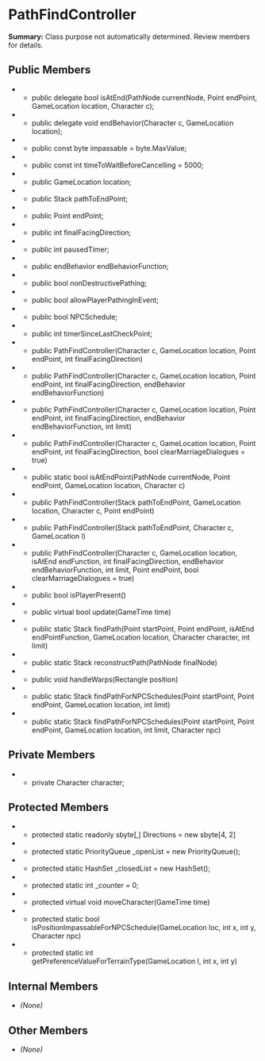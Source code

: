 # PathFindController

**Summary:** Class purpose not automatically determined. Review members for details.

## Public Members
- - public delegate bool isAtEnd(PathNode currentNode, Point endPoint, GameLocation location, Character c);
- - public delegate void endBehavior(Character c, GameLocation location);
- - public const byte impassable = byte.MaxValue;
- - public const int timeToWaitBeforeCancelling = 5000;
- - public GameLocation location;
- - public Stack<Point> pathToEndPoint;
- - public Point endPoint;
- - public int finalFacingDirection;
- - public int pausedTimer;
- - public endBehavior endBehaviorFunction;
- - public bool nonDestructivePathing;
- - public bool allowPlayerPathingInEvent;
- - public bool NPCSchedule;
- - public int timerSinceLastCheckPoint;
- - public PathFindController(Character c, GameLocation location, Point endPoint, int finalFacingDirection)
- - public PathFindController(Character c, GameLocation location, Point endPoint, int finalFacingDirection, endBehavior endBehaviorFunction)
- - public PathFindController(Character c, GameLocation location, Point endPoint, int finalFacingDirection, endBehavior endBehaviorFunction, int limit)
- - public PathFindController(Character c, GameLocation location, Point endPoint, int finalFacingDirection, bool clearMarriageDialogues = true)
- - public static bool isAtEndPoint(PathNode currentNode, Point endPoint, GameLocation location, Character c)
- - public PathFindController(Stack<Point> pathToEndPoint, GameLocation location, Character c, Point endPoint)
- - public PathFindController(Stack<Point> pathToEndPoint, Character c, GameLocation l)
- - public PathFindController(Character c, GameLocation location, isAtEnd endFunction, int finalFacingDirection, endBehavior endBehaviorFunction, int limit, Point endPoint, bool clearMarriageDialogues = true)
- - public bool isPlayerPresent()
- - public virtual bool update(GameTime time)
- - public static Stack<Point> findPath(Point startPoint, Point endPoint, isAtEnd endPointFunction, GameLocation location, Character character, int limit)
- - public static Stack<Point> reconstructPath(PathNode finalNode)
- - public void handleWarps(Rectangle position)
- - public static Stack<Point> findPathForNPCSchedules(Point startPoint, Point endPoint, GameLocation location, int limit)
- - public static Stack<Point> findPathForNPCSchedules(Point startPoint, Point endPoint, GameLocation location, int limit, Character npc)

## Private Members
- - private Character character;

## Protected Members
- - protected static readonly sbyte[,] Directions = new sbyte[4, 2]
- - protected static PriorityQueue _openList = new PriorityQueue();
- - protected static HashSet<int> _closedList = new HashSet<int>();
- - protected static int _counter = 0;
- - protected virtual void moveCharacter(GameTime time)
- - protected static bool isPositionImpassableForNPCSchedule(GameLocation loc, int x, int y, Character npc)
- - protected static int getPreferenceValueForTerrainType(GameLocation l, int x, int y)

## Internal Members
- *(None)*

## Other Members
- *(None)*
